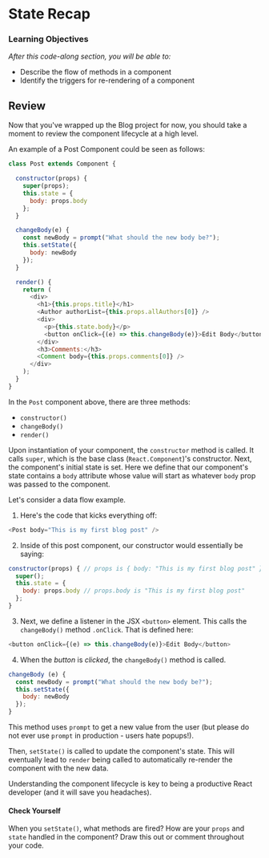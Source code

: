 # State Recap


### Learning Objectives
*After this code-along section, you will be able to:*
* Describe the flow of methods in a component
* Identify the triggers for re-rendering of a component

## Review

Now that you've wrapped up the Blog project for now, you should take a moment to review the component lifecycle at a high level.

An example of a Post Component could be seen as follows:

```js
class Post extends Component {

  constructor(props) {
    super(props);
    this.state = {
      body: props.body
    };
  }

  changeBody(e) {
    const newBody = prompt("What should the new body be?");
    this.setState({
      body: newBody
    });
  }

  render() {
    return (
      <div>
        <h1>{this.props.title}</h1>
        <Author authorList={this.props.allAuthors[0]} />
        <div>
          <p>{this.state.body}</p>
          <button onClick={(e) => this.changeBody(e)}>Edit Body</button>
        </div>
        <h3>Comments:</h3>
        <Comment body={this.props.comments[0]} />
      </div>
    );
  }
}
```

In the `Post` component above, there are three methods:

- `constructor()`
- `changeBody()`
- `render()`

Upon instantiation of your component, the `constructor` method is called. It calls `super`, which is the base class (`React.Component`)'s constructor. Next, the component's initial state is set. Here we define that our component's state contains a `body` attribute whose value will start as whatever `body` prop was passed to the component.

Let's consider a data flow example.

1. Here's the code that kicks everything off:

  ```js
  <Post body="This is my first blog post" />
  ```

2. Inside of this post component, our constructor would essentially be saying:

  ```js
  constructor(props) { // props is { body: "This is my first blog post" }
    super();
    this.state = {
      body: props.body // props.body is "This is my first blog post"
    };
  }
  ```

3. Next, we define a listener in the JSX `<button>` element. This calls the `changeBody()` method `.onClick`. That is defined here:

  ```js
  <button onClick={(e) => this.changeBody(e)}>Edit Body</button>
  ```

4. When the _button_ is _clicked_, the `changeBody()` method is called.

  ```js
  changeBody (e) {
    const newBody = prompt("What should the new body be?");
    this.setState({
      body: newBody
    });
  }
  ```

  This method uses `prompt` to get a new value from the user (but please do not ever use `prompt` in production - users hate popups!).

  Then, `setState()` is called to update the component's state.  This will eventually lead to `render` being called to automatically re-render the component with the new data.

Understanding the component lifecycle is key to being a productive React developer (and it will save you headaches).

#### Check Yourself

When you `setState()`, what methods are fired? How are your `props` and `state` handled in the component? Draw this out or comment throughout your code.
